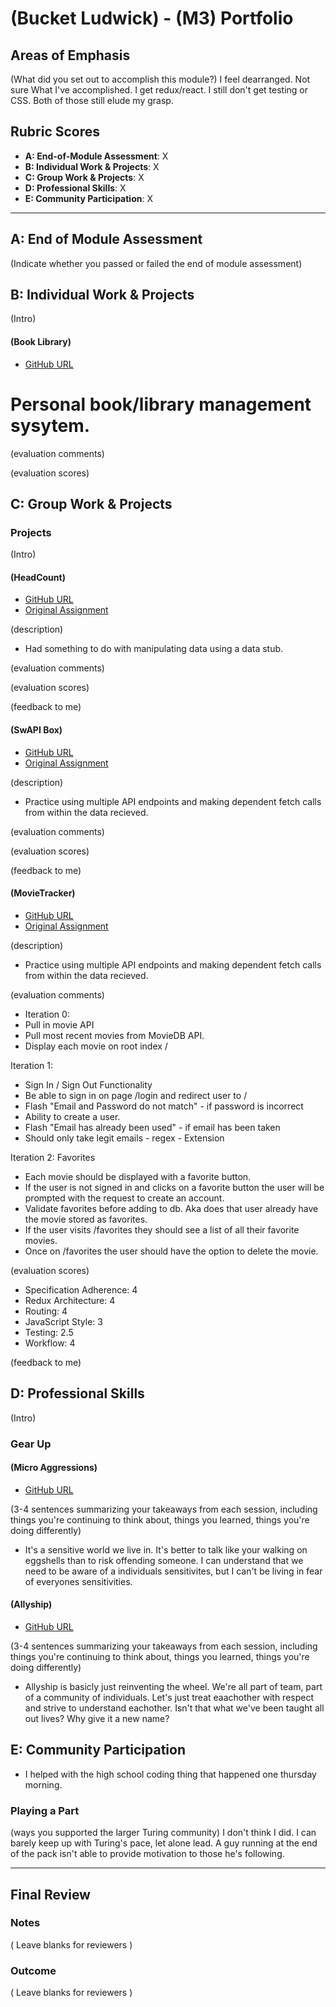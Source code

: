 # (Bucket Ludwick) - (M3) Portfolio

## Areas of Emphasis

(What did you set out to accomplish this module?)
  I feel dearranged. Not sure What I've accomplished. I get redux/react. I still don't get testing or CSS. Both of those still elude my grasp.

## Rubric Scores

* **A: End-of-Module Assessment**: X
* **B: Individual Work & Projects**: X
* **C: Group Work & Projects**: X
* **D: Professional Skills**: X
* **E: Community Participation**: X

-----------------------

## A: End of Module Assessment

(Indicate whether you passed or failed the end of module assessment)


## B: Individual Work & Projects

(Intro)

#### (Book Library)

* [GitHub URL](https://github.com/danielbucket/BookLibrary)


# Personal book/library management sysytem.

(evaluation comments)

(evaluation scores)


## C: Group Work & Projects

### Projects

(Intro)

#### (HeadCount)

* [GitHub URL](https://github.com/danielbucket/headCount)
* [Original Assignment](https://github.com/turingschool-examples/headcount2.0)

(description)
* Had something to do with manipulating data using a data stub.

(evaluation comments)

(evaluation scores)

(feedback to me)

#### (SwAPI Box)
  * [GitHub URL](https://github.com/danielbucket/swAPI)
  * [Original Assignment](https://github.com/danielbucket/swAPI)
 
 (description)
 * Practice using multiple API endpoints and making dependent fetch calls from within the data recieved.
 
 (evaluation comments)

(evaluation scores)

(feedback to me)

#### (MovieTracker)
  * [GitHub URL](https://github.com/danielbucket/movie-tracker)
  * [Original Assignment](https://github.com/turingschool-examples/movie-tracker)
 
 (description)
 * Practice using multiple API endpoints and making dependent fetch calls from within the data recieved.
 
 (evaluation comments)
 * Iteration 0:
* Pull in movie API
* Pull most recent movies from MovieDB API.
* Display each movie on root index /

Iteration 1:
* Sign In / Sign Out Functionality
* Be able to sign in on page /login and redirect user to /
* Flash "Email and Password do not match" - if password is incorrect
* Ability to create a user.
* Flash "Email has already been used" - if email has been taken
* Should only take legit emails - regex - Extension

Iteration 2: Favorites
* Each movie should be displayed with a favorite button.
* If the user is not signed in and clicks on a favorite button the user will be prompted with the request to create an account.
* Validate favorites before adding to db. Aka does that user already have the movie stored as favorites.
* If the user visits /favorites they should see a list of all their favorite movies.
* Once on /favorites the user should have the option to delete the movie.

(evaluation scores)
* Specification Adherence: 4
* Redux Architecture: 4
* Routing: 4
* JavaScript Style: 3
* Testing: 2.5
* Workflow: 4

(feedback to me)

## D: Professional Skills
(Intro)

### Gear Up
#### (Micro Aggressions)

* [GitHub URL](https://github.com/turingschool/gear-up/blob/master/microaggressions_original.markdown)

(3-4 sentences summarizing your takeaways from each session, including things you're continuing to think about, things you learned, things you're doing differently)

* It's a sensitive world we live in. It's better to talk like your walking on eggshells than to risk offending someone. I can understand that we need to be aware of a individuals sensitivites, but I can't be living in fear of everyones sensitivities. 

#### (Allyship)

* [GitHub URL](https://github.com/turingschool/gear-up/blob/master/allyship.markdown)

(3-4 sentences summarizing your takeaways from each session, including things you're continuing to think about, things you learned, things you're doing differently)

* Allyship is basicly just reinventing the wheel. We're all part of team, part of a community of individuals. Let's just treat eaachother with respect and strive to understand eachother. Isn't that what we've been taught all out lives? Why give it a new name? 

## E: Community Participation
  * I helped with the high school coding thing that happened one thursday morning. 

### Playing a Part

(ways you supported the larger Turing community)
I don't think I did. I can barely keep up with Turing's pace, let alone lead. A guy running at the end of the pack isn't able to provide motivation to those he's following. 

------------------

## Final Review

### Notes

( Leave blanks for reviewers )

### Outcome

( Leave blanks for reviewers )
